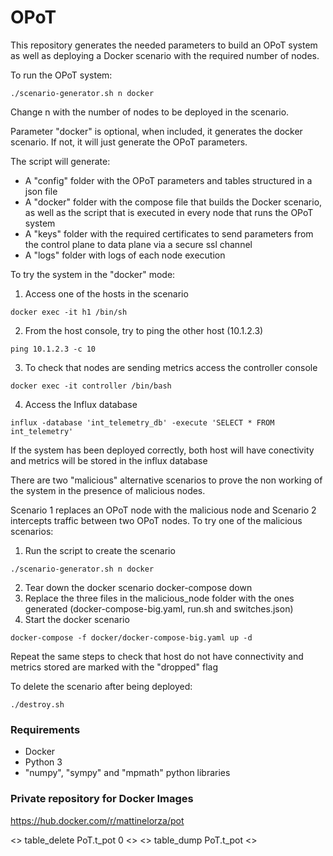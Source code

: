 # OPoT
This repository generates the needed parameters to build an OPoT system as well as deploying a Docker scenario with the required number of nodes.

To run the OPoT system:
```
./scenario-generator.sh n docker
```
Change n with the number of nodes to be deployed in the scenario. 

Parameter "docker" is optional, when included, it generates the docker scenario. If not, it will just generate the OPoT parameters.

The script will generate:
- A "config" folder with the OPoT parameters and tables structured in a json file
- A "docker" folder with the compose file that builds the Docker scenario, as well as the script that is executed in every node that runs the OPoT system
- A "keys" folder with the required certificates to send parameters from the control plane to data plane via a secure ssl channel
- A "logs" folder with logs of each node execution

To try the system in the "docker" mode:
1. Access one of the hosts in the scenario
```
docker exec -it h1 /bin/sh
```
2. From the host console, try to ping the other host (10.1.2.3)
```
ping 10.1.2.3 -c 10
```
3. To check that nodes are sending metrics access the controller console
```
docker exec -it controller /bin/bash
```
4. Access the Influx database
```
influx -database 'int_telemetry_db' -execute 'SELECT * FROM int_telemetry'
```

If the system has been deployed correctly, both host will have conectivity and metrics will be stored in the influx database

There are two "malicious" alternative scenarios to prove the non working of the system in the presence of malicious nodes.

Scenario 1 replaces an OPoT node with the malicious node and Scenario 2 intercepts traffic between two OPoT nodes. To try one of the malicious scenarios:

1. Run the script to create the scenario
```
./scenario-generator.sh n docker
```
2. Tear down the docker scenario
docker-compose down
3. Replace the three files in the malicious_node folder with the ones generated (docker-compose-big.yaml, run.sh and switches.json)
4. Start the docker scenario
```
docker-compose -f docker/docker-compose-big.yaml up -d
```

Repeat the same steps to check that host do not have connectivity and metrics stored are marked with the "dropped" flag

To delete the scenario after being deployed:
```
./destroy.sh
```
### Requirements
- Docker
- Python 3
- "numpy", "sympy" and "mpmath" python libraries


### Private repository for Docker Images
https://hub.docker.com/r/mattinelorza/pot

<> table_delete PoT.t_pot 0 <> 
<> table_dump PoT.t_pot <>  

